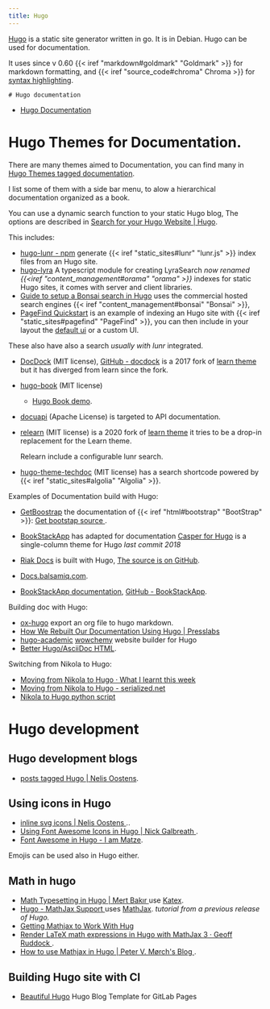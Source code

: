 ```yaml
---
title: Hugo
---
```

<!--
[[file:../../../../content-org/notes/web_notes/hugo_notes.org][Hugo notes]]
-->

[Hugo](https://gohugo.io/) is a static site generator written in go. It is in
Debian. Hugo can be used for documentation.

It uses since v 0.60 {{< iref "markdown#goldmark" "Goldmark" >}} for markdown
formatting, and {{< iref "source_code#chroma" Chroma >}} for
[syntax highlighting](https://gohugo.io/content-management/syntax-highlighting/).

    # Hugo documentation

-   [Hugo Documentation](https://gohugo.io/documentation/)


# Hugo Themes for Documentation.

There are many themes aimed to Documentation, you can find many in
[Hugo Themes tagged documentation](https://themes.gohugo.io/tags/docs/).

I list some of them with a side bar menu, to alow a hierarchical documentation organized
as a book.


You can use a dynamic search function to your static Hugo blog,
The options are described in
[Search for your Hugo Website | Hugo](https://gohugo.io/tools/search/).

This includes:
-   [hugo-lunr - npm](https://www.npmjs.com/package/hugo-lunr)
    generate {{< iref "static_sites#lunr" "lunr.js" >}} index files from an Hugo site.
-   [hugo-lyra](https://github.com/paolomainardi/hugo-lyra)
    A typescript module for creating LyraSearch _now renamed
    {{<iref "content_management#orama" "orama" >}}_ indexes for static Hugo sites,
    it comes with server and client libraries.
-   [Guide to setup a Bonsai search in Hugo](https://docs.bonsai.io/article/105-hugo)
    uses the commercial hosted search engines
    {{< iref "content_management#bonsai" "Bonsai" >}},
-   [PageFind Quickstart](https://pagefind.app/docs/) is an example of indexing an Hugo
    site with {{< iref "static_sites#pagefind" "PageFind" >}}, you can then include in
    your layout the [default ui](https://pagefind.app/docs/ui/) or a custom UI.

These also have also a search _usually with lunr_ integrated.
-   [DocDock](https://docdock.netlify.com/original/) (MIT license),
    [GitHub - docdock](https://github.com/vjeantet/hugo-theme-docdock)
    is a 2017 fork of [learn theme](https://github.com/matcornic/hugo-theme-learn)
    but it has diverged from learn since the fork.
-   [hugo-book](https://github.com/alex-shpak/hugo-book) (MIT license)
    -   [Hugo Book demo](https://hugo-book-demo.netlify.app/).
-   [docuapi](https://github.com/bep/docuapi) (Apache License)
    is targeted to API documentation.
-   [relearn](https://github.com/McShelby/hugo-theme-relearn)  (MIT license)
    is a 2020 fork of [learn theme](https://github.com/matcornic/hugo-theme-learn)
    it tries to be a drop-in replacement for the Learn theme.

    Relearn include a configurable lunr search.
-   [hugo-theme-techdoc](https://github.com/thingsym/hugo-theme-techdoc) (MIT license)
    has a search shortcode powered by {{< iref "static_sites#algolia" "Algolia" >}}.

Examples of Documentation build with Hugo:

-   [GetBoostrap](https://getbootstrap.com/) the documentation of
    {{< iref "html#bootstrap" "BootStrap" >}}: [Get bootstap source
    ](https://github.com/twbs/bootstrap/tree/master/site).
-   [BookStackApp](https://github.com/BookStackApp/website)
    has adapted for documentation
    [Casper for Hugo](https://github.com/vjeantet/hugo-theme-casper)
    is a single-column theme for Hugo _last commit 2018_

-   [Riak Docs](http://docs.basho.com/) is built with Hugo,
    [The source is on GitHub](https://github.com/basho/basho_docs).
-   [Docs.balsamiq.com](https://blog.balsamiq.com/new-documentation-site/).
-   [BookStackApp documentation](https://www.bookstackapp.com/docs/),
    [GitHub - BookStackApp](https://github.com/BookStackApp/website).

Building doc with Hugo:

-   [ox-hugo](https://ox-hugo.scripter.co) export an org file to hugo markdown.
-   [How We Rebuilt Our Documentation Using Hugo | Presslabs
    ](https://www.presslabs.com/how-to/documentation-hugo/)
-   [hugo-academic](https://github.com/gcushen/hugo-academic)
    [wowchemy](https://github.com/wowchemy/wowchemy-hugo-themes)
    website builder for Hugo
-   [Better Hugo/AsciiDoc HTML](http://ratfactor.com/hugo-adoc-html5s/).

Switching from Nikola to Hugo:

-   [Moving from Nikola to Hugo · What I learnt this week
    ](https://learnings.desipenguin.com/posts/migrating-to-hugo/)
-   [Moving from Nikola to Hugo - serialized.net
    ](https://serialized.net/2017/06/moving-from-nikola-to-hugo/)
-   [Nikola to Hugo python script
    ](https://gist.github.com/punchagan/025b0fbf032dc20d0b36d35ec7bf5339)


# Hugo development
## Hugo development blogs

-   [posts tagged Hugo | Nelis Oostens](http://oostens.me/posts/hugo/).

## Using icons in Hugo
-   [inline svg icons | Nelis Oostens
    ](http://oostens.me/posts/hugo-resources-inline-svg-icons/)..
-   [Using Font Awesome Icons in Hugo | Nick Galbreath
    ](https://www.client9.com/using-font-awesome-icons-in-hugo/).
-   [Font Awesome in Hugo - I am Matze](https://matze.rocks/posts/fontawesome_in_hugo/).

Emojis can be used also in Hugo either.

## Math in hugo
-   [Math Typesetting in Hugo | Mert Bakır
    ](https://mertbakir.gitlab.io/hugo/math-typesetting-in-hugo/)
    use [Katex](https://katex.org/).
-   [Hugo - MathJax Support
    ](https://bwaycer.github.io/hugo_tutorial.hugo/tutorials/mathjax/)
    uses [MathJax](https://www.mathjax.org/). _tutorial from a previous release of Hugo._
-   [Getting Mathjax to Work With Hug
    ](https://janert.me/blog/2021/getting-mathjax-to-work-with-hugo/)
-   [Render LaTeX math expressions in Hugo with MathJax 3 · Geoff Ruddock
    ](https://geoffruddock.com/math-typesetting-in-hugo/).
-   [How to use Mathjax in Hugo | Peter V. Mørch's Blog
    ](https://www.morch.com/posts/2021-07-24-mathjax-in-hugo/).


## Building Hugo site with CI
-   [Beautiful Hugo](https://pages.gitlab.io/hugo/)
    Hugo Blog Template for GitLab Pages

<!-- Local Variables: -->
<!-- mode: markdown -->
<!-- ispell-local-dictionary: "english" -->
<!-- End: -->

